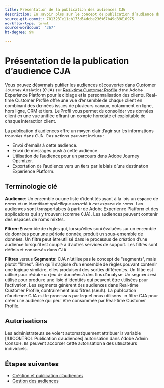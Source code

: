 ```yaml
---
title: Présentation de la publication des audiences CJA
description: En savoir plus sur le concept de publication d’audience dans Customer Journey Analytics
source-git-commit: 7013237e11cb173d54dcbe236967b49d89810975
workflow-type: tm+mt
source-wordcount: '367'
ht-degree: 9%

---
```



# Présentation de la publication d’audience CJA

Vous pouvez désormais publier les audiences découvertes dans Customer Journey Analytics (CJA) sur [Real-time Customer Profile](https://experienceleague.adobe.com/docs/experience-platform/profile/home.html?lang=fr) dans Adobe Experience Platform pour le ciblage et la personnalisation des clients. Real-time Customer Profile offre une vue d’ensemble de chaque client en combinant des données issues de plusieurs canaux, notamment en ligne, hors ligne, CRM et tiers. Le Profil vous permet de consolider vos données client en une vue unifiée offrant un compte horodaté et exploitable de chaque interaction client.

La publication d’audiences offre un moyen clair d’agir sur les informations trouvées dans CJA. Ces actions peuvent inclure :

* Envoi d&#39;emails à cette audience.
* Envoi de messages push à cette audience.
* Utilisation de l’audience pour un parcours dans Adobe Journey Optimizer.
* Exportation de l’audience vers un tiers par le biais d’une destination Experience Platform.

## Terminologie clé

**Audience**: Un ensemble ou une liste d’identités ayant à la fois un espace de noms et un identifiant spécifique associé à cet espace de noms. Les audiences sont transportables à partir de Adobe Experience Platform et des applications qui s’y trouvent (comme CJA). Les audiences peuvent contenir des espaces de noms mixtes.

**Filtrer**: Ensemble de règles qui, lorsqu’elles sont évaluées sur un ensemble de données pour une période donnée, produit un sous-ensemble de données. Un filtre peut être utilisé dans le processus de création d’une audience lorsqu’il est couplé à d’autres services de support. Les filtres sont définis et conservés dans CJA.

**Filtres** versus **Segments**: CJA n’utilise pas le concept de &quot;segments&quot;, mais plutôt &quot;filtres&quot;. Bien qu’il s’agisse d’un ensemble de règles pouvant contenir une logique similaire, elles produisent des sorties différentes. Un filtre est utilisé pour réduire un jeu de données à des fins d’analyse. Un segment est utilisé pour produire une liste d’identités qui peuvent être utilisées pour l’activation. Les segments génèrent des audiences dans Real-time Customer Profile, contrairement aux filtres (seuls). La publication d’audience CJA est le processus par lequel nous utilisons un filtre CJA pour créer une audience qui peut être consommée par Real-time Customer Profile.

## Autorisations

Les administrateurs se voient automatiquement attribuer la variable [!UICONTROL Publication d’audiences] autorisation dans Adobe Admin Console. Ils peuvent accorder cette autorisation à des utilisateurs individuels.

## Étapes suivantes

* [Création et publication d’audiences](/help/components/audiences/publish.md)
* [Gestion des audiences](/help/components/audiences/manage.md)


